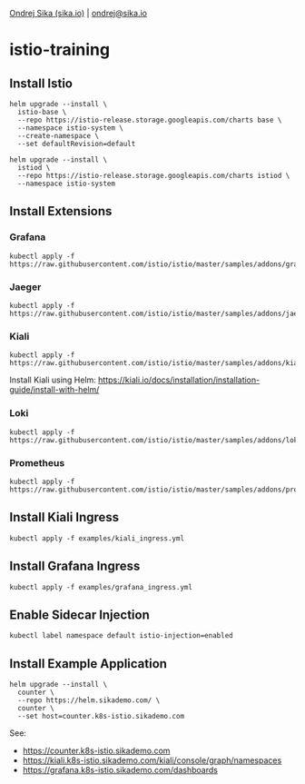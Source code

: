 [Ondrej Sika (sika.io)](https://sika.io) | <ondrej@sika.io>

# istio-training

## Install Istio

```
helm upgrade --install \
  istio-base \
  --repo https://istio-release.storage.googleapis.com/charts base \
  --namespace istio-system \
  --create-namespace \
  --set defaultRevision=default
```

```
helm upgrade --install \
  istiod \
  --repo https://istio-release.storage.googleapis.com/charts istiod \
  --namespace istio-system
```

## Install Extensions

### Grafana

```
kubectl apply -f https://raw.githubusercontent.com/istio/istio/master/samples/addons/grafana.yaml
```

### Jaeger

```
kubectl apply -f https://raw.githubusercontent.com/istio/istio/master/samples/addons/jaeger.yaml
```

### Kiali

```
kubectl apply -f https://raw.githubusercontent.com/istio/istio/master/samples/addons/kiali.yaml
```

Install Kiali using Helm: https://kiali.io/docs/installation/installation-guide/install-with-helm/

### Loki

```
kubectl apply -f https://raw.githubusercontent.com/istio/istio/master/samples/addons/loki.yaml
```

### Prometheus

```
kubectl apply -f https://raw.githubusercontent.com/istio/istio/master/samples/addons/prometheus.yaml
```

## Install Kiali Ingress

```
kubectl apply -f examples/kiali_ingress.yml
```

## Install Grafana Ingress

```
kubectl apply -f examples/grafana_ingress.yml
```

## Enable Sidecar Injection

```
kubectl label namespace default istio-injection=enabled
```

## Install Example Application

```
helm upgrade --install \
  counter \
  --repo https://helm.sikademo.com/ \
  counter \
  --set host=counter.k8s-istio.sikademo.com
```

See:
  - https://counter.k8s-istio.sikademo.com
  - https://kiali.k8s-istio.sikademo.com/kiali/console/graph/namespaces
  - https://grafana.k8s-istio.sikademo.com/dashboards
